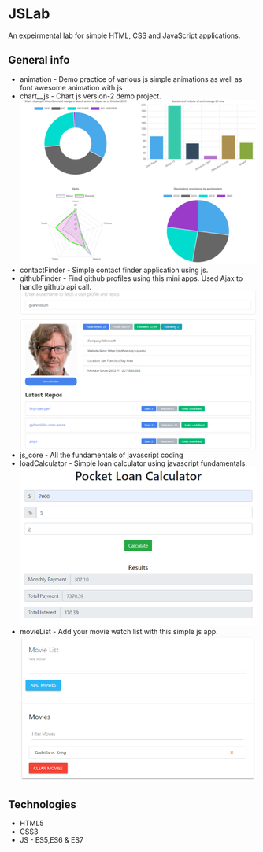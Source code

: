 # JSLab
An expeirmental lab for simple HTML, CSS and JavaScript applications. 

## General info
* animation - Demo practice of various js simple animations as well as font awesome animation with js
* chart__js - Chart js version-2 demo project.
![Example screenshot](./chart__js/chartjs.png)
* contactFinder - Simple contact finder application using js.
* githubFinder - Find github profiles using this mini apps. Used Ajax to handle github api call.
![Example screenshot](./githubfinder/gitfind.png)
* js_core - All the fundamentals of javascript coding
* loadCalculator - Simple loan calculator using javascript fundamentals. 
![Example screenshot](./loanCalculator/loanCalc.png)
* movieList - Add your movie watch list with this simple js app.
![Example screenshot](./movieList/movieList.png)
## Technologies
* HTML5
* CSS3
* JS - ES5,ES6 & ES7
